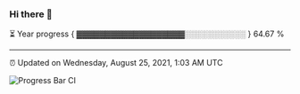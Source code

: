 ### Hi there 👋

⏳ Year progress { ▓▓▓▓▓▓▓▓▓▓▓▓▓▓▓▓▓▓▓░░░░░░░░░░░ } 64.67 %

---

⏰ Updated on Wednesday, August 25, 2021, 1:03 AM UTC

![Progress Bar CI](https://github.com/arthurbuhl/arthurbuhl/workflows/Progress%20Bar%20CI/badge.svg)
